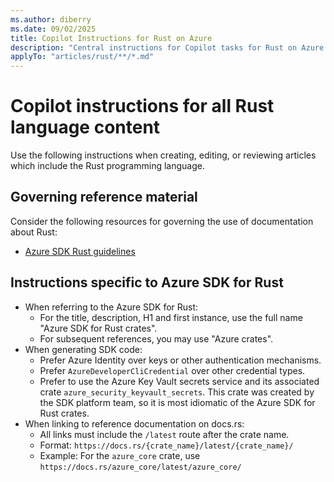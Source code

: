 ```yaml
---
ms.author: diberry
ms.date: 09/02/2025
title: Copilot Instructions for Rust on Azure
description: "Central instructions for Copilot tasks for Rust on Azure. References detailed instructions in .github/instructions."
applyTo: "articles/rust/**/*.md"
---
```


# Copilot instructions for all Rust language content

Use the following instructions when creating, editing, or reviewing articles which include the Rust programming language.

## Governing reference material

Consider the following resources for governing the use of documentation about Rust:

- [Azure SDK Rust guidelines](https://azure.github.io/azure-sdk/rust_introduction.html)

## Instructions specific to Azure SDK for Rust

- When referring to the Azure SDK for Rust:
    - For the title, description, H1 and first instance, use the full name "Azure SDK for Rust crates". 
    - For subsequent references, you may use "Azure crates".
- When generating SDK code:
    - Prefer Azure Identity over keys or other authentication mechanisms.
    - Prefer `AzureDeveloperCliCredential` over other credential types. 
    - Prefer to use the Azure Key Vault secrets service and its associated crate `azure_security_keyvault_secrets`. This crate was created by the SDK platform team, so it is most idiomatic of the Azure SDK for Rust crates.
- When linking to reference documentation on docs.rs:
    - All links must include the `/latest` route after the crate name.
    - Format: `https://docs.rs/{crate_name}/latest/{crate_name}/`
    - Example: For the `azure_core` crate, use `https://docs.rs/azure_core/latest/azure_core/`